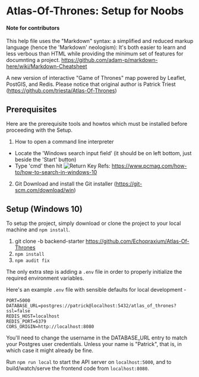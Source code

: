 # Atlas-Of-Thrones: Setup for Noobs

#### Note for contributors
This help file uses the "Markdown" syntax: a simplified and reduced markup language (hence the 'Markdown' neologism): It's both easier to learn and less verbous than HTML while providing the minimum set of features for documnting a project.
https://github.com/adam-p/markdown-here/wiki/Markdown-Cheatsheet

A new version of interactive "Game of Thrones" map powered by Leaflet, PostGIS, and Redis. Please notice that original author is Patrick Triest (https://github.com/triesta/Atlas-Of-Thrones)

## Prerequisites

Here are the prerequisite tools and howtos which must be installed before proceeding with the Setup.

1. How to open a command line interpreter
- Locate the 'Windows search input field' (it should be on left bottom, just beside the 'Start' button)
- Type 'cmd' then hit ![Return Key](https://github.com/Echopraxium/Atlas-Of-Thrones/assets/icons/ReturnKey.png "Return Key")
Refs:  https://www.pcmag.com/how-to/how-to-search-in-windows-10

2. Git 
Download and install the Git installer (https://git-scm.com/download/win)

## Setup (Windows 10)

To setup the project, simply download or clone the project to your local machine and `npm install`.
1. git clone -b backend-starter https://github.com/Echopraxium/Atlas-Of-Thrones
2. `npm install`
3. `npm audit fix`

The only extra step is adding a `.env` file in order to properly initialize the required environment variables.

Here's an example `.env` file with sensible defaults for local development -
```
PORT=5000
DATABASE_URL=postgres://patrick@localhost:5432/atlas_of_thrones?ssl=false
REDIS_HOST=localhost
REDIS_PORT=6379
CORS_ORIGIN=http://localhost:8080
```

You'll need to change the username in the DATABASE_URL entry to match your Postgres user credentials. Unless your name is "Patrick", that is, in which case it might already be fine.


Run `npm run local` to start the API server on `localhost:5000`, and to build/watch/serve the frontend code from `localhost:8080`.